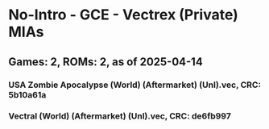 # No-Intro - GCE - Vectrex (Private) MIAs
## Games: 2, ROMs: 2, as of 2025-04-14

### USA Zombie Apocalypse (World) (Aftermarket) (Unl).vec, CRC: 5b10a61a
### Vectral (World) (Aftermarket) (Unl).vec, CRC: de6fb997
